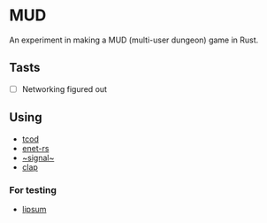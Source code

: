 MUD
====
An experiment in making a MUD (multi-user dungeon) game in Rust.

## Tasts
- [ ] Networking figured out

## Using
- [tcod](https://github.com/tomassedovic/tcod-rs)
- [enet-rs](https://github.com/futile/enet-rs)
- [~signal~](https://github.com/tailhook/signal)
- [clap](https://github.com/clap-rs/clap)


### For testing
- [lipsum](https://github.com/mgeisler/lipsum/)
